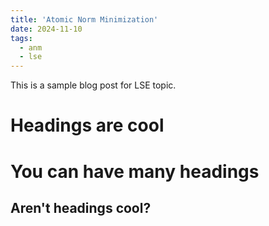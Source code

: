```yaml
---
title: 'Atomic Norm Minimization'
date: 2024-11-10
tags:
  - anm
  - lse
---
```


This is a sample blog post for LSE topic.

Headings are cool
======

You can have many headings
======

Aren't headings cool?
------
